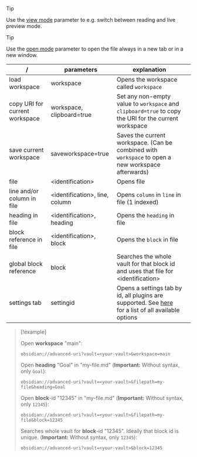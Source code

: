 > [!tip]
> Use the [view mode](Navigation%20Parameters.md#view-mode) parameter to e.g. switch between reading and live preview mode.

> [!tip]
> Use the [open mode](Navigation%20Parameters.md#open-mode) parameter to open the file always in a new tab or in a new window.

| /                              | parameters                      | explanation                                                                                                                     |     |
| ------------------------------ | ------------------------------- | ------------------------------------------------------------------------------------------------------------------------------- | --- |
| load workspace                 | workspace                       | Opens the workspace called `workspace`                                                                                          |     |
| copy URI for current workspace | workspace, clipboard=true       | Set any non-empty value to `workspace` and `clipboard=true` to copy the URI for the current workspace                           |     |
| save current workspace         | saveworkspace=true              | Saves the current workspace. (Can be combined with `workspace` to open a new workspace afterwards)                              |     |
| file                           | <identification\>               | Opens file                                                                                                                      |     |
| line and/or column in file     | <identification\>, line, column | Opens `column` in `line` in file (1 indexed)                                                                                    |     |
| heading in file                | <identification\>, heading      | Opens the `heading` in file                                                                                                     |     |
| block reference in file        | <identification\>, block        | Opens the `block` in file                                                                                                       |     |
| global block reference         | block                           | Searches the whole vault for that block id and uses that file for <identification\>                                             |     |
| settings tab                   | settingid                       | Opens a settings tab by id, all plugins are supported. See [here](Settings%20navigation.md) for a list of all available options |     |

> [!example]
>
> Open **workspace** "main":
>
> ```uri
> obsidian://advanced-uri?vault=<your-vault>&workspace=main
> ```
>
> Open **heading** "Goal" in "my-file.md" (**Important:** Without syntax, only `Goal`):
>
> ```uri
> obsidian://advanced-uri?vault=<your-vault>&filepath=my-file&heading=Goal
> ```
>
> Open **block**-id "12345" in "my-file.md" (**Important:** Without syntax, only `12345`):
>
> ```uri
> obsidian://advanced-uri?vault=<your-vault>&filepath=my-file&block=12345
> ```
>
> Searches whole vault for **block**-id "12345". Ideally that block id is unique. (**Important:** Without syntax, only `12345`):
>
> ```uri
> obsidian://advanced-uri?vault=<your-vault>&block=12345
> ```
